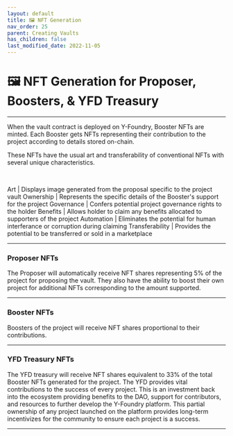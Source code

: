 ```yaml
---
layout: default
title: 🖼️ NFT Generation
nav_order: 25
parent: Creating Vaults
has_children: false
last_modified_date: 2022-11-05
---
```


# 🖼️ NFT Generation for Proposer, Boosters, & YFD Treasury

***

When the vault contract is deployed on Y-Foundry, Booster NFTs are minted. Each Booster gets NFTs representing their contribution to the project according to details stored on-chain. 

These NFTs have the usual art and transferability of conventional NFTs with several unique characteristics.

<br>

Art | Displays image generated from the proposal specific to the project vault
Ownership | Represents the specific details of the Booster's support for the project
Governance | Confers potential project governance rights to the holder
Benefits | Allows holder to claim any benefits allocated to supporters of the project
Automation | Eliminates the potential for human interferance or corruption during claiming
Transferability | Provides the potential to be transferred or sold in a marketplace

***

### Proposer NFTs
The Proposer will automatically receive NFT shares representing 5% of the project for proposing the vault. They also have the ability to boost their own project for additional NFTs corresponding to the amount supported.

***

### Booster NFTs 
Boosters of the project will receive NFT shares proportional to their contributions. 

***

### YFD Treasury NFTs
The YFD treasury will receive NFT shares equivalent to 33% of the total Booster NFTs generated for the project. The YFD provides vital contributions to the success of every project. This is an investment back into the ecosystem providing benefits to the DAO, support for contributors, and resources to further develop the Y-Foundry platform. This partial ownership of any project launched on the platform provides long-term incentivizes for the community to ensure each project is a success.

***